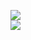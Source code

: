 [![](https://img.shields.io/badge/Made%20With-Github%20Spray-lightgrey.svg?style=for-the-badge&logo=github)](https://github.com/Annihil/github-spray#8421)  
[![](https://i.imgur.com/2DrTn0Z.gif)](https://github.com/Annihil/github-spray)
